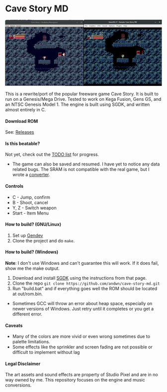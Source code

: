 # Cave Story MD
![Screenshot](doc/ss01.png)

This is a rewrite/port of the popular freeware game Cave Story. It is built to run on a Genesis/Mega Drive.
Tested to work on Kega Fusion, Gens GS, and an NTSC Genesis Model 1.
The engine is built using SGDK, and written almost entirely in C.

#### Download ROM
See: [Releases](https://github.com/andwn/cave-story-md/releases)

#### Is this beatable?
Not yet, check out the [TODO list](doc/TODO.md) for progress.
- The game can also be saved and resumed. I have yet to notice any data related bugs. The SRAM is not compatible with the real game, but I wrote a [converter](tools/prof2sram).

#### Controls
- C - Jump, confirm
- B - Shoot, cancel
- Y, Z - Switch weapon
- Start - Item Menu

#### How to build? (GNU/Linux)
1. Set up [Gendev](https://github.com/kubilus1/gendev.git)
2. Clone the project and do `make`.

#### How to build? (Windows)
**Note**: I don't use Windows and can't guarantee this will work. If it does fail, show me the make output.

1. Download and install [SGDK](https://github.com/Stephane-D/SGDK.git) using the instructions from that page.
2. Clone the repo `git clone https://github.com/andwn/cave-story-md.git`
3. Run "build.bat" and if everything goes well the ROM should be located at out/rom.bin.
  - Sometimes GCC will throw an error about heap space, especially on newer versions of Windows. Just retry until it completes or you get a different error.

#### Caveats
- Many of the colors are more vivid or even wrong sometimes due to palette limitations.
- Some effects like the sprinkler and screen fading are not possible or difficult to implement without lag

#### Legal Disclaimer
The art assets and sound effects are property of Studio Pixel and are in no way owned by me.
This repository focuses on the engine and music conversions.
